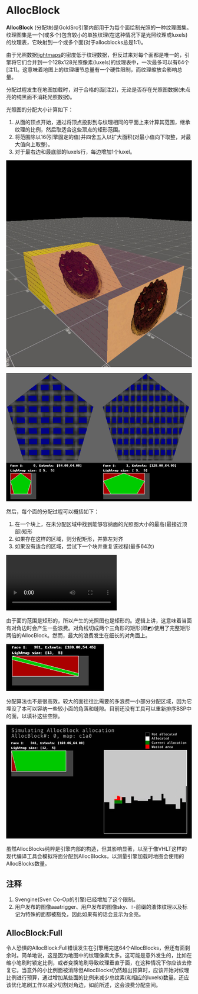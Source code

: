 # AllocBlock

**AllocBlock** (分配块)是GoldSrc引擎内部用于为每个面绘制光照的一种纹理图集。纹理图集是一个(或多个)包含较小的单独纹理(在这种情况下是光照纹理或luxels)的纹理表，它映射到一个或多个面(对于allocblocks总是1:1)。

由于光照数据[lightmaps](https://twhl.info/wiki/page/lightmap)的密度低于纹理数据，但反过来对每个面都是唯一的，引擎将它们合并到一个128x128光照像素(luxels)的纹理表中，一次最多可以有64个[注1]。这意味着地图上的纹理细节总量有一个硬性限制，而纹理缩放会影响总量。

分配过程发生在地图加载时，对于合格的面[注2]，无论是否存在光照图数据(未点亮的纯黑面不消耗光照数据)。

光照图的分配大小计算如下：
1. 从面的顶点开始，通过将顶点投影到与纹理相同的平面上来计算其范围，继承纹理的比例，然后取适合这些顶点的矩形范围。
2. 将范围除以16(引擎固定的值)并四舍五入以扩大面积(对最小值向下取整，对最大值向上取整)。
3. 对于最右边和最底部的luxels行，每边增加1个luxel。

![纹理投影](../../images/engine/Worldalign.jpg "纹理投影")

![缩放面的纹理会改变面的范围](../../images/engine/10001.png "缩放面的纹理会改变面的范围")

然后，每个面的分配过程可以概括如下：
1. 在一个块上，在未分配区域中找到能够容纳面的光照图大小的最高(最接近顶部)矩形
2. 如果存在这样的区域，则分配矩形，并靠左对齐
3. 如果没有适合的区域，尝试下一个块并重复该过程(最多64次)

![](../../videos/engine/alloc_anim.mp4 ':include :type=video controls preload="metadata"')

由于面的范围是矩形的，所以产生的光照图也是矩形的。逻辑上讲，这意味着当面有对角边时会产生一些浪费。对角线切成两个三角形的矩形(即◩)使用了完整矩形两倍的AllocBlock。然而，最大的浪费发生在细长的对角面上。

![面多边形(绿色)覆盖在面范围(矩形,红色)上。被标红的区域被浪费了。](../../images/engine/10002.png "面多边形(绿色)覆盖在面范围(矩形,红色)上。被标红的区域被浪费了。")

分配算法也不是很高效。较大的面往往比需要的多浪费一小部分分配区域，因为它埋没了本可以容纳一些较小面的角落和缝隙。目前还没有工具可以重新排序BSP中的面，以填补这些空隙。

![从上面的图示可见。右侧(allocblock)上标红的区域被浪费了。](../../images/engine/10003.png "从上面的图示可见。右侧(allocblock)上标红的区域被浪费了。")

虽然AllocBlocks纯粹是引擎内部的构造，但其影响显著，以至于像VHLT这样的现代编译工具会模拟将面分配到AllocBlocks，以测量引擎加载时地图会使用的AllocBlocks数量。

## 注释

1. Svengine(Sven Co-Op的引擎)已经增加了这个限制。
2. 用户发布的图像aaatrigger、用户发布的图像sky、`!`-前缀的液体纹理以及标记为特殊的面都被豁免，因此如果有的话会显示为全亮。

## AllocBlock:Full

令人恐惧的AllocBlock:Full错误发生在引擎用完这64个AllocBlocks，但还有面剩余时。简单地说，这是因为地图中的纹理像素太多。这可能是意外发生的，比如在缩小笔刷时锁定比例，或者变换笔刷导致纹理垂直于面，在这种情况下你应该去修复它。当意外的小比例面被消除但AllocBlocks仍然超出预算时，应该开始对纹理比例进行预算，通过增加某些面的比例来减少总纹素(和相应的luxels)数量。还应该优化笔刷工作以减少切割对角边，如前所述，这会浪费分配空间。

